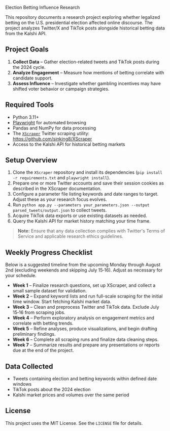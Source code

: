  Election Betting Influence Research

This repository documents a research project exploring whether legalized betting on the U.S. presidential election affected online discourse. The project analyzes Twitter/X and TikTok posts alongside historical betting data from the Kalshi API.

## Project Goals

1. **Collect Data** – Gather election-related tweets and TikTok posts during the 2024 cycle.
2. **Analyze Engagement** – Measure how mentions of betting correlate with candidate support.
3. **Assess Influence** – Investigate whether gambling incentives may have shifted voter behavior or campaign strategies.

## Required Tools

- Python 3.11+
- [Playwright](https://playwright.dev/) for automated browsing
- Pandas and NumPy for data processing
- The [`XScraper`](https://github.com/sinking8/XScraper) Twitter scraping utility: https://github.com/sinking8/XScraper
- Access to the Kalshi API for historical betting markets

## Setup Overview

1. Clone the `XScraper` repository and install its dependencies (`pip install -r requirements.txt` and `playwright install`).
2. Prepare one or more Twitter accounts and save their session cookies as described in the XScraper documentation.
3. Configure a parameter file listing keywords and date ranges to target. Adjust these as your research focus evolves.
4. Run `python app.py --parameters your_parameters.json --output parsed_tweets/output.json` to collect tweets.
5. Acquire TikTok data exports or use existing datasets as needed.
6. Query the Kalshi API for market history matching your time frame.

> **Note:** Ensure that any data collection complies with Twitter's Terms of Service and applicable research ethics guidelines.

## Weekly Progress Checklist

Below is a suggested timeline from the upcoming Monday through August 2nd (excluding weekends and skipping July 15‑16). Adjust as necessary for your schedule.

- **Week 1** – Finalize research questions, set up XScraper, and collect a small sample dataset for validation.
- **Week 2** – Expand keyword lists and run full-scale scraping for the initial time window. Start fetching Kalshi market data.
- **Week 3** – Clean and preprocess Twitter and TikTok data. Exclude July 15‑16 from scraping jobs.
- **Week 4** – Perform exploratory analysis on engagement metrics and correlate with betting trends.
- **Week 5** – Refine analyses, produce visualizations, and begin drafting preliminary findings.
- **Week 6** – Complete all scraping runs and finalize data cleaning steps.
- **Week 7** – Summarize results and prepare any presentations or reports due at the end of the project.

## Data Collected

- Tweets containing election and betting keywords within defined date windows
- TikTok posts about the 2024 election
- Kalshi market prices and volumes over the same period

## License

This project uses the MIT License. See the `LICENSE` file for details.